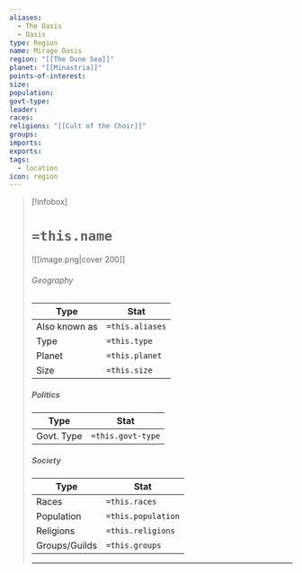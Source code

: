```yaml
---
aliases:
  - The Oasis
  - Oasis
type: Region
name: Mirage Oasis
region: "[[The Dune Sea]]"
planet: "[[Minastria]]"
points-of-interest: 
size: 
population: 
govt-type: 
leader: 
races: 
religions: "[[Cult of the Choir]]"
groups: 
imports: 
exports: 
tags:
  - location
icon: region
---
```

> [!infobox]
> # `=this.name`
> ![[image.png|cover 200]]
> ###### Geography
> | Type | Stat |
> | ---- | ---- |
> | Also known as | `=this.aliases` |
> | Type | `=this.type` |
> |  Planet | `=this.planet` |
> |  Size    | `=this.size`   |
> 
> ##### Politics
> | Type | Stat |
> | ---- | ---- |
> | Govt. Type | `=this.govt-type` |
> 
> ##### Society
> | Type | Stat |
> | ---- | ---- |
> | Races | `=this.races` |
> | Population | `=this.population` |
> | Religions | `=this.religions` |
> | Groups/Guilds | `=this.groups`|
> ---

